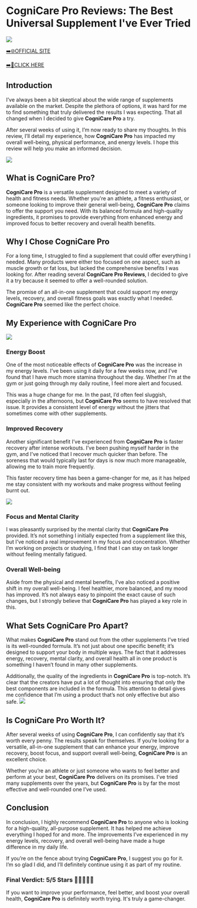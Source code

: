 # CogniCare Pro Reviews: The Best Universal Supplement I've Ever Tried

[![](https://static.vecteezy.com/system/resources/thumbnails/019/896/014/small/buy-now-gradient-button-with-cart-symbol-buy-now-illustration-png.png)](https://edetoop.top/lander/sugarpreland-1/cognicare.html) 

[➡️🌐OFFICIAL SITE](https://edetoop.top/lander/sugarpreland-1/cognicare.html) 

[➡️🔗CLICK HERE](https://edetoop.top/lander/sugarpreland-1/cognicare.html) 


## Introduction

I’ve always been a bit skeptical about the wide range of supplements available on the market. Despite the plethora of options, it was hard for me to find something that truly delivered the results I was expecting. That all changed when I decided to give **CogniCare Pro** a try.

After several weeks of using it, I’m now ready to share my thoughts. In this review, I’ll detail my experience, how **CogniCare Pro** has impacted my overall well-being, physical performance, and energy levels. I hope this review will help you make an informed decision. 

[![](https://wallpapers.com/images/hd/red-order-now-button-udg4jcj4arvn8b0n-2.png)](https://edetoop.top/lander/sugarpreland-1/cognicare.html)  

## What is CogniCare Pro?

**CogniCare Pro** is a versatile supplement designed to meet a variety of health and fitness needs. Whether you're an athlete, a fitness enthusiast, or someone looking to improve their general well-being, **CogniCare Pro** claims to offer the support you need. With its balanced formula and high-quality ingredients, it promises to provide everything from enhanced energy and improved focus to better recovery and overall health benefits.

## Why I Chose CogniCare Pro

For a long time, I struggled to find a supplement that could offer everything I needed. Many products were either too focused on one aspect, such as muscle growth or fat loss, but lacked the comprehensive benefits I was looking for. After reading several **CogniCare Pro Reviews**, I decided to give it a try because it seemed to offer a well-rounded solution.

The promise of an all-in-one supplement that could support my energy levels, recovery, and overall fitness goals was exactly what I needed. **CogniCare Pro** seemed like the perfect choice.

## My Experience with CogniCare Pro

[![](https://static.vecteezy.com/system/resources/thumbnails/019/896/014/small/buy-now-gradient-button-with-cart-symbol-buy-now-illustration-png.png)](https://edetoop.top/lander/sugarpreland-1/cognicare.html)

### Energy Boost

One of the most noticeable effects of **CogniCare Pro** was the increase in my energy levels. I’ve been using it daily for a few weeks now, and I’ve found that I have much more stamina throughout the day. Whether I’m at the gym or just going through my daily routine, I feel more alert and focused.

This was a huge change for me. In the past, I’d often feel sluggish, especially in the afternoons, but **CogniCare Pro** seems to have resolved that issue. It provides a consistent level of energy without the jitters that sometimes come with other supplements.

### Improved Recovery

Another significant benefit I’ve experienced from **CogniCare Pro** is faster recovery after intense workouts. I’ve been pushing myself harder in the gym, and I’ve noticed that I recover much quicker than before. The soreness that would typically last for days is now much more manageable, allowing me to train more frequently.

This faster recovery time has been a game-changer for me, as it has helped me stay consistent with my workouts and make progress without feeling burnt out.

[![](https://wallpapers.com/images/hd/red-order-now-button-udg4jcj4arvn8b0n-2.png)](https://edetoop.top/lander/sugarpreland-1/cognicare.html)  

### Focus and Mental Clarity

I was pleasantly surprised by the mental clarity that **CogniCare Pro** provided. It’s not something I initially expected from a supplement like this, but I’ve noticed a real improvement in my focus and concentration. Whether I’m working on projects or studying, I find that I can stay on task longer without feeling mentally fatigued.

### Overall Well-being

Aside from the physical and mental benefits, I’ve also noticed a positive shift in my overall well-being. I feel healthier, more balanced, and my mood has improved. It’s not always easy to pinpoint the exact cause of such changes, but I strongly believe that **CogniCare Pro** has played a key role in this.

## What Sets CogniCare Pro Apart?

What makes **CogniCare Pro** stand out from the other supplements I’ve tried is its well-rounded formula. It’s not just about one specific benefit; it’s designed to support your body in multiple ways. The fact that it addresses energy, recovery, mental clarity, and overall health all in one product is something I haven’t found in many other supplements.

Additionally, the quality of the ingredients in **CogniCare Pro** is top-notch. It’s clear that the creators have put a lot of thought into ensuring that only the best components are included in the formula. This attention to detail gives me confidence that I’m using a product that’s not only effective but also safe.
[![](https://static.vecteezy.com/system/resources/thumbnails/019/896/014/small/buy-now-gradient-button-with-cart-symbol-buy-now-illustration-png.png)](https://edetoop.top/lander/sugarpreland-1/cognicare.html)
## Is CogniCare Pro Worth It?

After several weeks of using **CogniCare Pro**, I can confidently say that it’s worth every penny. The results speak for themselves. If you’re looking for a versatile, all-in-one supplement that can enhance your energy, improve recovery, boost focus, and support overall well-being, **CogniCare Pro** is an excellent choice.

Whether you’re an athlete or just someone who wants to feel better and perform at your best, **CogniCare Pro** delivers on its promises. I’ve tried many supplements over the years, but **CogniCare Pro** is by far the most effective and well-rounded one I’ve used.

## Conclusion

In conclusion, I highly recommend **CogniCare Pro** to anyone who is looking for a high-quality, all-purpose supplement. It has helped me achieve everything I hoped for and more. The improvements I’ve experienced in my energy levels, recovery, and overall well-being have made a huge difference in my daily life.

If you’re on the fence about trying **CogniCare Pro**, I suggest you go for it. I’m so glad I did, and I’ll definitely continue using it as part of my routine.

### Final Verdict: 5/5 Stars 🌟🌟🌟🌟🌟

If you want to improve your performance, feel better, and boost your overall health, **CogniCare Pro** is definitely worth trying. It's truly a game-changer.
